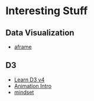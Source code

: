 # Interesting Stuff

## Data Visualization
 - [aframe](https://github.com/aframevr/a-painter)

## D3
 - [Learn D3 v4](https://iros.github.io/d3-v4-whats-new/#1)
 - [Animation Intro](http://blog.infographics.tw/2016/11/d3js-transition/)
 - [mindset](http://blog.infographics.tw/2015/08/six-tips-improve-infographics-visualization/)
